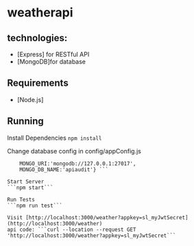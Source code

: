 # weatherapi

## technologies:
- [Express] for RESTful API
- [MongoDB]for database

## Requirements

- [Node.js]

## Running

Install Dependencies
```npm install```

Change database config in config/appConfig.js
``` {APPKEY:"sl_myJwtSecret",
    MONGO_URI:'mongodb://127.0.0.1:27017',
    MONGO_DB_NAME:'apiaudit'} ```

Start Server
```npm start```

Run Tests
```npm run test```

Visit [http://localhost:3000/weather?appkey=sl_myJwtSecret](http://localhost:3000/weather)
api code: ```curl --location --request GET 'http://localhost:3000/weather?appkey=sl_myJwtSecret```
